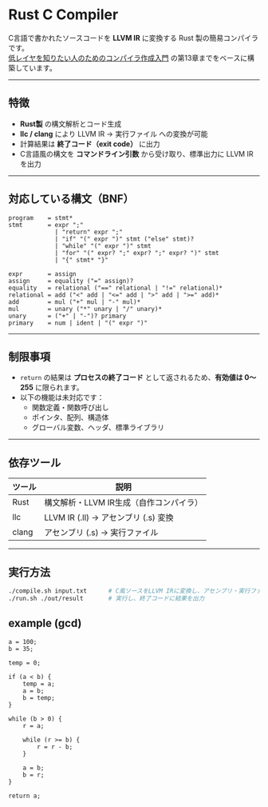 # Rust C Compiler

C言語で書かれたソースコードを **LLVM IR** に変換する Rust 製の簡易コンパイラです。  
[低レイヤを知りたい人のためのコンパイラ作成入門](https://www.sigbus.info/compilerbook) の第13章までをベースに構築しています。

---

## 特徴

- **Rust製** の構文解析とコード生成
- **llc / clang** により LLVM IR → 実行ファイル への変換が可能
- 計算結果は **終了コード（exit code）** に出力
- C言語風の構文を **コマンドライン引数** から受け取り、標準出力に LLVM IR を出力

---

## 対応している構文（BNF）

```bnf
program    = stmt*
stmt       = expr ";"
             | "return" expr ";"
             | "if" "(" expr ")" stmt ("else" stmt)?
             | "while" "(" expr ")" stmt
             | "for" "(" expr? ";" expr? ";" expr? ")" stmt
             | "{" stmt* "}"

expr       = assign
assign     = equality ("=" assign)?
equality   = relational ("==" relational | "!=" relational)*
relational = add ("<" add | "<=" add | ">" add | ">=" add)*
add        = mul ("+" mul | "-" mul)*
mul        = unary ("*" unary | "/" unary)*
unary      = ("+" | "-")? primary
primary    = num | ident | "(" expr ")"

```


---

## 制限事項

- `return` の結果は **プロセスの終了コード** として返されるため、**有効値は 0〜255** に限られます。
- 以下の機能は未対応です：
  - 関数定義・関数呼び出し
  - ポインタ、配列、構造体
  - グローバル変数、ヘッダ、標準ライブラリ

---

## 依存ツール

| ツール   | 説明                                     |
|----------|------------------------------------------|
| Rust     | 構文解析・LLVM IR生成（自作コンパイラ）  |
| llc      | LLVM IR (.ll) → アセンブリ (.s) 変換     |
| clang    | アセンブリ (.s) → 実行ファイル    |

---

## 実行方法

```sh
./compile.sh input.txt      # C風ソースをLLVM IRに変換し、アセンブリ・実行ファイルを生成
./run.sh ./out/result       # 実行し、終了コードに結果を出力
```
## example (gcd)
```
a = 100;
b = 35;

temp = 0;

if (a < b) {
    temp = a;
    a = b;
    b = temp;
}

while (b > 0) {
    r = a;
    
    while (r >= b) {
        r = r - b;
    }
    
    a = b;
    b = r;
}

return a;
```
